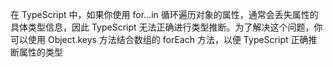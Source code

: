 在 TypeScript 中，如果你使用 for...in 循环遍历对象的属性，通常会丢失属性的具体类型信息，因此 TypeScript 无法正确进行类型推断。为了解决这个问题，你可以使用 Object.keys 方法结合数组的 forEach 方法，以便 TypeScript 正确推断属性的类型